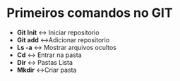 # Primeiros comandos no GIT

- **Git Init** :left_right_arrow: Iniciar repositorio 
- **Git add** :left_right_arrow:Adicionar repositorio 
- **Ls -a** :left_right_arrow: Mostrar arquivos ocultos
- **Cd** :left_right_arrow: Entrar na pasta 
- **Dir** :left_right_arrow: Pastas Lista
- **Mkdir** :left_right_arrow:Criar pasta 